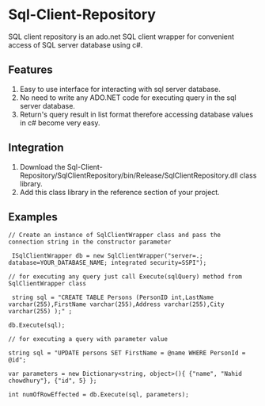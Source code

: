 # Sql-Client-Repository
SQL client repository is an ado.net SQL client wrapper for convenient access of SQL server database using c#.

## Features
1. Easy to use interface for interacting with sql server database.
2. No need to write any ADO.NET code for executing query in the sql server database.
3. Return's query result in list format therefore accessing database values in c# become very easy.

## Integration
1. Download the Sql-Client-Repository/SqlClientRepository/bin/Release/SqlClientRepository.dll class library.
2. Add this class library in the reference section of your project.

## Examples
```
// Create an instance of SqlClientWrapper class and pass the connection string in the constructor parameter

 ISqlClientWrapper db = new SqlClientWrapper("server=.; database=YOUR_DATABASE_NAME; integrated security=SSPI"); 

// for executing any query just call Execute(sqlQuery) method from SqlClientWrapper class 

 string sql = "CREATE TABLE Persons (PersonID int,LastName varchar(255),FirstName varchar(255),Address varchar(255),City varchar(255) );" ;

db.Execute(sql);

// for executing a query with parameter value 

string sql = "UPDATE persons SET FirstName = @name WHERE PersonId = @id";

var parameters = new Dictionary<string, object>(){ {"name", "Nahid chowdhury"}, {"id", 5} };

int numOfRowEffected = db.Execute(sql, parameters); 

```
